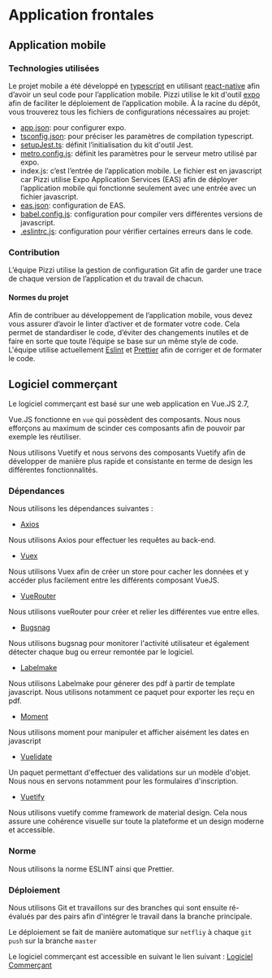 # Application frontales

## Application mobile

### Technologies utilisées

Le projet mobile a été développé en [typescript](https://www.typescriptlang.org/) en utilisant [react-native](https://reactnative.dev/) afin d’avoir un seul code pour l’application mobile. Pizzi utilise le kit d'outil [expo](https://docs.expo.dev/) afin de faciliter le déploiement de l’application mobile.
À la racine du dépôt, vous trouverez tous les fichiers de configurations nécessaires au projet:
- [app.json](https://docs.expo.dev/versions/latest/config/app/): pour configurer expo.
- [tsconfig.json](https://www.typescriptlang.org/docs/handbook/tsconfig-json.html): pour préciser les paramètres de compilation typescript.
- [setupJest.ts](https://jestjs.io/docs/configuration): définit l’initialisation du kit d'outil Jest.
- [metro.config.js](https://docs.expo.dev/guides/customizing-metro/): définit les paramètres pour le serveur metro utilisé par expo.
- index.js: c’est l’entrée de l’application mobile. Le fichier est en javascript car Pizzi utilise Expo Application Services (EAS) afin de déployer l’application mobile qui fonctionne seulement avec une entrée avec un fichier javascript.
- [eas.json](https://docs.expo.dev/build/eas-json/): configuration de EAS.
- [babel.config.js](https://babeljs.io/docs/en/configuration): configuration pour compiler vers différentes versions de javascript.
- [.eslintrc.js](https://eslint.org/docs/latest/user-guide/configuring/): configuration pour vérifier certaines erreurs dans le code.

### Contribution

L’équipe Pizzi utilise la gestion de configuration Git afin de garder une trace de chaque version de l’application et du travail de chacun.

#### Normes du projet

Afin de contribuer au développement de l’application mobile, vous devez vous assurer d’avoir le linter d’activer et de formater votre code. Cela permet de standardiser le code, d’éviter des changements inutiles et de faire en sorte que toute l’équipe se base sur un même style de code. L'équipe utilise actuellement [Eslint](https://eslint.org/) et [Prettier](https://prettier.io/) afin de corriger et de formater le code.

## Logiciel commerçant

Le logiciel commerçant est basé sur une web application en Vue.JS 2.7,

Vue.JS fonctionne en `vue` qui possèdent des composants. Nous nous efforçons au maximum de scinder ces composants afin de pouvoir par exemple les réutiliser.

Nous utilisons Vuetify et nous servons des composants Vuetify afin de développer de manière plus rapide et consistante en terme de design les différentes fonctionnalités.

### Dépendances

Nous utilisons les dépendances suivantes : 

- [Axios](https://axios-http.com/fr/docs/intro)

Nous utilisons Axios pour effectuer les requêtes au back-end.

- [Vuex](https://vuex.vuejs.org)

Nous utilisons Vuex afin de créer un store pour cacher les données et y accéder plus facilement entre les différents composant VueJS. 

- [VueRouter](https://router.vuejs.org)

Nous utilisons vueRouter pour créer et relier les différentes vue entre elles.

- [Bugsnag](https://www.bugsnag.com)

Nous utilisons bugsnag pour monitorer l'activité utilisateur et également détecter chaque bug ou erreur remontée par le logiciel.

- [Labelmake](https://labelmake.jp)

Nous utilisons Labelmake pour génerer des pdf à partir de template javascript. Nous utilisons notamment ce paquet pour exporter les reçu en pdf. 

- [Moment](https://momentjs.com)

Nous utilisons moment pour manipuler et afficher aisément les dates en javascript

- [Vuelidate](https://github.com/vuelidate/vuelidate)

Un paquet permettant d'effectuer des validations sur un modèle d'objet. Nous nous en servons notamment pour les formulaires d'inscription.

- [Vuetify](https://vuetifyjs.com/en/)

Nous utilisons vuetify comme framework de material design. Cela nous assure une cohérence visuelle sur toute la plateforme et un design moderne et accessible.

### Norme

Nous utilisons la norme ESLINT ainsi que Prettier.

### Déploiement

Nous utilisons Git et travaillons sur des branches qui sont ensuite ré-évalués par des pairs afin d'intégrer le travail dans la branche principale.

Le déploiement se fait de manière automatique sur `netfliy` à chaque `git push` sur la branche `master`

Le logiciel commerçant est accessible en suivant le lien suivant : [Logiciel Commerçant](https://pizzi-webapp.netlify.app/dashboard)
